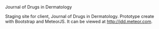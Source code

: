 Journal of Drugs in Dermatology

Staging site for client, Journal of Drugs in Dermatology. Prototype create with Bootstrap and MeteorJS. It can be viewed at http://jdd.meteor.com.